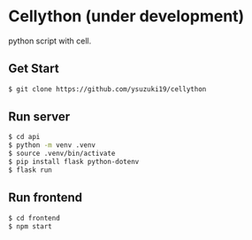 # Cellython (under development)
python script with cell.


## Get Start

```bash
$ git clone https://github.com/ysuzuki19/cellython
```

## Run server

```bash
$ cd api
$ python -m venv .venv
$ source .venv/bin/activate
$ pip install flask python-dotenv
$ flask run
```

## Run frontend

```bash
$ cd frontend
$ npm start
```
